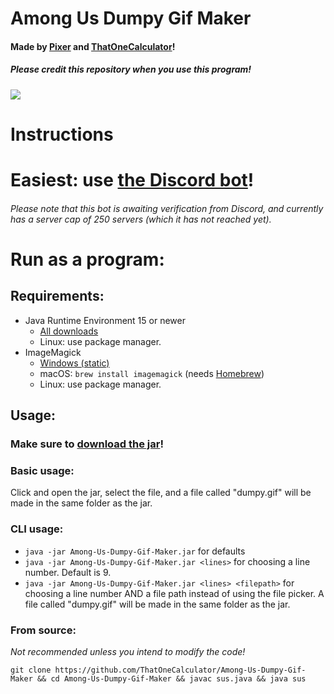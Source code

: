 # Among Us Dumpy Gif Maker
#### Made by [Pixer](https://twitter.com/pixer415) and [ThatOneCalculator](https://twitter.com/that1calculator)!
##### Please credit this repository when you use this program!

![](https://cdn.discordapp.com/attachments/810799100940255260/847265488005758996/ezgif-5-d8fc3263de91.gif)
# Instructions

# Easiest: use [the Discord bot](https://discord.com/api/oauth2/authorize?client_id=847164104161361921&permissions=117760&scope=bot)!
###### Please note that this bot is awaiting verification from Discord, and currently has a server cap of 250 servers (which it has not reached yet).

# Run as a program:
## Requirements:
- Java Runtime Environment 15 or newer
    - [All downloads](https://www.oracle.com/java/technologies/javase-jdk16-downloads.html)
    - Linux: use package manager.
- ImageMagick
    - [Windows (static)](https://download.imagemagick.org/ImageMagick/download/binaries/ImageMagick-7.0.11-13-Q16-x64-static.exe)
    - macOS: `brew install imagemagick` (needs [Homebrew](https://brew.sh/))
    - Linux: use package manager.

## Usage:
### Make sure to [download the jar](https://github.com/ThatOneCalculator/Among-Us-Dumpy-Gif-Maker/releases/download/v1.1/Among-Us-Dumpy-Gif-Maker.jar)!

### Basic usage:
Click and open the jar, select the file, and a file called "dumpy.gif" will be made in the same folder as the jar.

### CLI usage:
- `java -jar Among-Us-Dumpy-Gif-Maker.jar` for defaults
- `java -jar Among-Us-Dumpy-Gif-Maker.jar <lines>` for choosing a line number. Default is 9.
- `java -jar Among-Us-Dumpy-Gif-Maker.jar <lines> <filepath>` for choosing a line number AND a file path instead of using the file picker.
A file called "dumpy.gif" will be made in the same folder as the jar.

### From source:
*Not recommended unless you intend to modify the code!*
```
git clone https://github.com/ThatOneCalculator/Among-Us-Dumpy-Gif-Maker && cd Among-Us-Dumpy-Gif-Maker && javac sus.java && java sus
```
